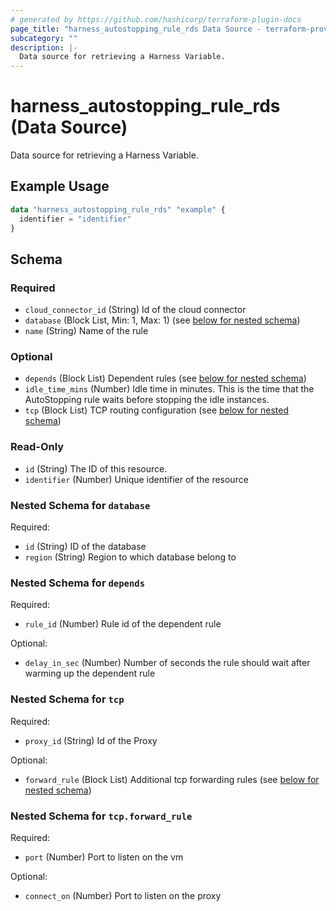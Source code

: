 ```yaml
---
# generated by https://github.com/hashicorp/terraform-plugin-docs
page_title: "harness_autostopping_rule_rds Data Source - terraform-provider-harness"
subcategory: ""
description: |-
  Data source for retrieving a Harness Variable.
---
```


# harness_autostopping_rule_rds (Data Source)

Data source for retrieving a Harness Variable.

## Example Usage

```terraform
data "harness_autostopping_rule_rds" "example" {
  identifier = "identifier"
}
```

<!-- schema generated by tfplugindocs -->
## Schema

### Required

- `cloud_connector_id` (String) Id of the cloud connector
- `database` (Block List, Min: 1, Max: 1) (see [below for nested schema](#nestedblock--database))
- `name` (String) Name of the rule

### Optional

- `depends` (Block List) Dependent rules (see [below for nested schema](#nestedblock--depends))
- `idle_time_mins` (Number) Idle time in minutes. This is the time that the AutoStopping rule waits before stopping the idle instances.
- `tcp` (Block List) TCP routing configuration (see [below for nested schema](#nestedblock--tcp))

### Read-Only

- `id` (String) The ID of this resource.
- `identifier` (Number) Unique identifier of the resource

<a id="nestedblock--database"></a>
### Nested Schema for `database`

Required:

- `id` (String) ID of the database
- `region` (String) Region to which database belong to


<a id="nestedblock--depends"></a>
### Nested Schema for `depends`

Required:

- `rule_id` (Number) Rule id of the dependent rule

Optional:

- `delay_in_sec` (Number) Number of seconds the rule should wait after warming up the dependent rule


<a id="nestedblock--tcp"></a>
### Nested Schema for `tcp`

Required:

- `proxy_id` (String) Id of the Proxy

Optional:

- `forward_rule` (Block List) Additional tcp forwarding rules (see [below for nested schema](#nestedblock--tcp--forward_rule))

<a id="nestedblock--tcp--forward_rule"></a>
### Nested Schema for `tcp.forward_rule`

Required:

- `port` (Number) Port to listen on the vm

Optional:

- `connect_on` (Number) Port to listen on the proxy
